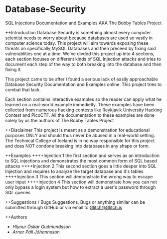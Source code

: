 Database-Security
=================

SQL Injections Documentation and Examples AKA The Bobby Tables Project

++Introduction
Database Security is something almost every computer scientist needs to worry about because databases are used so vastly in computer science today. This project will aim towards exposing these threats on specifically MySQL Databases and then preceed by fixing said vulnerablities one at a time. We've divded this project up into 4 sections, each section focuses on different kinds of SQL Injection attacks and tries to document each step of the way to both breaking into the database and then fixing it.

This project came to be after I found a serious lack of easily approachable Database Security Documentation and Examples online. This project tries to combat that lack.

Each section contains interactive examples so the reader can apply what he learned on a real-world example immedietly. These examples have been collected from numerous hacking contests like Reykjavik University Hacking Contest and PicoCTF. All the documentation to these examples are done solely by us the authors of The Bobby Tables Project

++Disclaimer
This project is meant as a demonstration for educational purposes ONLY and should thus never be abused in a real-world setting. The Technical College of Iceland is in no way responsible for this project and does NOT condone breaking into databases in any shape or form.

++Examples
++++Injection 1
the first section and serves as an introduction to SQL injections and demonstrates the most common form of SQL based attacks
++++Injection 2
This second section goes a little deeper into SQL Injection and requires to analyze the target database and it's tables
++++Injection 3
This section will demonstrate the wrong way to escape user input
++++Injection 4
This section will demonstrate how you can not only bypass a login system but how to extract a user's password through SQL queries

++Suggestions / Bugs
Suggestions, Bugs or anything similar can be submitted through GitHub or via email to <Glitch@Glitch.is>

++Authors
* *Hlynur Óskar Guðmundsson*
* *Arnar Páll Jóhannsson*
